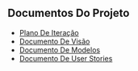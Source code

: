 ## Documentos Do Projeto

- [Plano De Iteração](./doc_iteracao/doc_iteracao.md)
- [Documento De Visão](./doc_visao/doc_visao.md)
- [Documento De Modelos](./doc_modelos/doc_modelos.md)
- [Documento De User Stories](./doc_userstories/doc_userstories.md)
